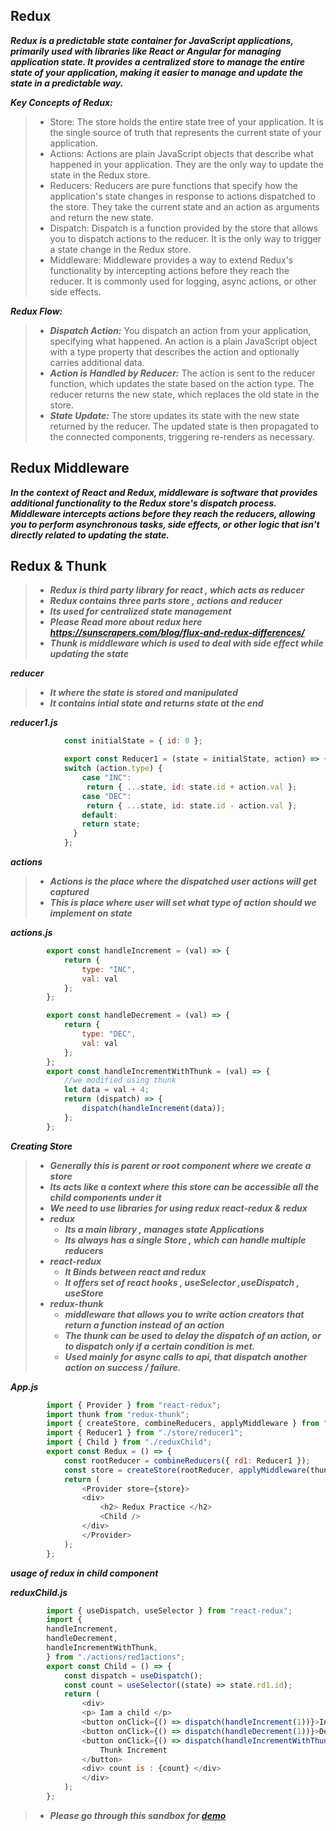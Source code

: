 ## Redux
***Redux is a predictable state container for JavaScript applications, primarily used with libraries like React or Angular for managing application state. It provides a centralized store to manage the entire state of your application, making it easier to manage and update the state in a predictable way.***

***Key Concepts of Redux:***
>- Store: The store holds the entire state tree of your application. It is the single source of truth that represents the current state of your application.
>- Actions: Actions are plain JavaScript objects that describe what happened in your application. They are the only way to update the state in the Redux store.
>- Reducers: Reducers are pure functions that specify how the application's state changes in response to actions dispatched to the store. They take the current state and an action as arguments and return the new state.
>- Dispatch: Dispatch is a function provided by the store that allows you to dispatch actions to the reducer. It is the only way to trigger a state change in the Redux store.
>- Middleware: Middleware provides a way to extend Redux's functionality by intercepting actions before they reach the reducer. It is commonly used for logging, async actions, or other side effects.

***Redux Flow:***
>- ***Dispatch Action:*** You dispatch an action from your application, specifying what happened. An action is a plain JavaScript object with a type property that describes the action and optionally carries additional data.
>- ***Action is Handled by Reducer:*** The action is sent to the reducer function, which updates the state based on the action type. The reducer returns the new state, which replaces the old state in the store.
>- ***State Update:*** The store updates its state with the new state returned by the reducer. The updated state is then propagated to the connected components, triggering re-renders as necessary.


## Redux Middleware
***In the context of React and Redux, middleware is software that provides additional functionality to the Redux store's dispatch process. Middleware intercepts actions before they reach the reducers, allowing you to perform asynchronous tasks, side effects, or other logic that isn't directly related to updating the state.***



## Redux & Thunk

>- ***Redux is third party library for react , which acts as reducer***
>- ***Redux contains three parts store , actions and reducer***
>- ***Its used for centralized state management***
>- ***Please Read more about redux here https://sunscrapers.com/blog/flux-and-redux-differences/***
>- ***Thunk is middleware which is used to deal with side effect while updating the state***


***reducer***

>- ***It where the state is stored and manipulated***
>- ***It contains intial state  and returns state at the end***

            
***reducer1.js***
```javascript
            const initialState = { id: 0 };

            export const Reducer1 = (state = initialState, action) => {
            switch (action.type) {
                case "INC":
                 return { ...state, id: state.id + action.val };
                case "DEC":
                 return { ...state, id: state.id - action.val };
                default:
                return state;
              }
            };

```
***actions***

>- ***Actions is the place where the dispatched user actions will get captured***
>- ***This is place where user will set what type of action should we implement on state***


***actions.js***
```javascript
        export const handleIncrement = (val) => {
            return {
                type: "INC",
                val: val
            };
        };

        export const handleDecrement = (val) => {
            return {
                type: "DEC",
                val: val
            };
        };
        export const handleIncrementWithThunk = (val) => {
            //we modified using thunk
            let data = val + 4;
            return (dispatch) => {
                dispatch(handleIncrement(data));
            };
        };

```
***Creating Store***

>- ***Generally this is parent or root component where we create a store***
>- ***Its acts like a context where this store can be accessible all the child components under it***
>- ***We need to use libraries for using redux react-redux & redux***
>- ***redux***
>   - ***Its a main library , manages state Applications***
>   - ***Its always has a single Store , which can handle multiple reducers***
>- ***react-redux***
>   - ***It Binds between react and redux***
>   - ***It offers set of react hooks , useSelector ,useDispatch , useStore***
>- ***redux-thunk***
>   - ***middleware that allows you to write action creators that return a function instead of an action***
>   - ***The thunk can be used to delay the dispatch of an action, or to dispatch only if a certain condition is met.***
>   - ***Used mainly for async calls to api, that dispatch another action on success / failure.***

***App.js***
```javascript
        import { Provider } from "react-redux";
        import thunk from "redux-thunk";
        import { createStore, combineReducers, applyMiddleware } from "redux";
        import { Reducer1 } from "./store/reducer1";
        import { Child } from "./reduxChild";
        export const Redux = () => {
            const rootReducer = combineReducers({ rd1: Reducer1 });
            const store = createStore(rootReducer, applyMiddleware(thunk));
            return (
                <Provider store={store}>
                <div>
                    <h2> Redux Practice </h2>
                    <Child />
                </div>
                </Provider>
            );
        };

```

***usage of redux in child component***

***reduxChild.js***
```javascript        
        import { useDispatch, useSelector } from "react-redux";
        import {
        handleIncrement,
        handleDecrement,
        handleIncrementWithThunk,
        } from "./actions/red1actions";
        export const Child = () => {
            const dispatch = useDispatch();
            const count = useSelector((state) => state.rd1.id);
            return (
                <div>
                <p> Iam a child </p>
                <button onClick={() => dispatch(handleIncrement(1))}>Increment</button>
                <button onClick={() => dispatch(handleDecrement(1))}>Decrement</button>
                <button onClick={() => dispatch(handleIncrementWithThunk(1))}>
                    Thunk Increment
                </button>
                <div> count is : {count} </div>
                </div>
            );
        };
```
>- ***Please go through this sandbox  for [demo](https://codesandbox.io/p/sandbox/react-practice-i981uj)***

